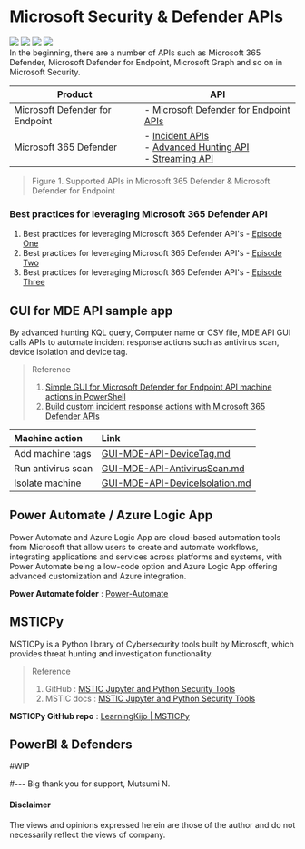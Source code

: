 # Microsoft Security & Defender APIs 
<img src="https://img.shields.io/badge/M365D-APIs-142787.svg?logo=microsoft&style=popout"> <img src="https://img.shields.io/badge/MDE-APIs-142783.svg?logo=microsoft&style=popout"> <img src="https://img.shields.io/badge/PowerShell-%235391FE.svg?&style=popout&logo=powershell&logoColor=white" /> <img src="https://img.shields.io/badge/-Python-FFFFFF.svg?logo=python&style=popout"> <br>
In the beginning, there are a number of APIs such as Microsoft 365 Defender, Microsoft Defender for Endpoint, Microsoft Graph and so on in Microsoft Security.

| Product  | API |
| ------------- | ------------- |
| Microsoft Defender for Endpoint | - [Microsoft Defender for Endpoint APIs](https://learn.microsoft.com/en-us/microsoft-365/security/defender-endpoint/apis-intro?view=o365-worldwide) |
| Microsoft 365 Defender | - [Incident APIs](https://learn.microsoft.com/en-us/microsoft-365/security/defender/api-incident?view=o365-worldwide) <br> - [Advanced Hunting API](https://learn.microsoft.com/en-us/microsoft-365/security/defender/api-advanced-hunting?view=o365-worldwide) <br> - [Streaming API](https://learn.microsoft.com/en-us/microsoft-365/security/defender/streaming-api?view=o365-worldwide) |
> Figure 1. Supported APIs in Microsoft 365 Defender & Microsoft Defender for Endpoint

### Best practices for leveraging Microsoft 365 Defender API
1. Best practices for leveraging Microsoft 365 Defender API's - [Episode One](https://techcommunity.microsoft.com/t5/microsoft-365-defender-blog/best-practices-for-leveraging-microsoft-365-defender-api-s/ba-p/2102893)
2. Best practices for leveraging Microsoft 365 Defender API's - [Episode Two](https://techcommunity.microsoft.com/t5/microsoft-365-defender-blog/best-practices-for-leveraging-microsoft-365-defender-api-s/ba-p/2198820)
3. Best practices for leveraging Microsoft 365 Defender API's - [Episode Three](https://techcommunity.microsoft.com/t5/microsoft-365-defender-blog/best-practices-for-leveraging-microsoft-365-defender-api-s/ba-p/2290463)


## GUI for MDE API sample app
By advanced hunting KQL query, Computer name or CSV file, MDE API GUI calls APIs to automate incident response actions 
such as antivirus scan, device isolation and device tag.<br>

> Reference
> 1. [Simple GUI for Microsoft Defender for Endpoint API machine actions in PowerShell](https://github.com/microsoft/mde-api-gui)
> 2. [Build custom incident response actions with Microsoft 365 Defender APIs](https://techcommunity.microsoft.com/t5/microsoft-365-defender-blog/build-custom-incident-response-actions-with-microsoft-365/ba-p/3710552)

| Machine action  | Link |
| :------------- | :------------- |
| Add machine tags | [GUI-MDE-API-DeviceTag.md](https://github.com/LearningKijo/Defender-APIs/blob/main/GUI-MDE-API/GUI-MDE-API-DeviceTag.md) |
| Run antivirus scan | [GUI-MDE-API-AntivirusScan.md](https://github.com/LearningKijo/Defender-APIs/blob/main/GUI-MDE-API/GUI-MDE-API-AntivirusScan.md) |
| Isolate machine | [GUI-MDE-API-DeviceIsolation.md](https://github.com/LearningKijo/Defender-APIs/blob/main/GUI-MDE-API/GUI-MDE-API-DeviceIsolation.md) |

## Power Automate / Azure Logic App
Power Automate and Azure Logic App are cloud-based automation tools from Microsoft that allow users to create and automate workflows, integrating applications and services across platforms and systems, with Power Automate being a low-code option and Azure Logic App offering advanced customization and Azure integration.

**Power Automate folder** : [Power-Automate](https://github.com/LearningKijo/Defender-APIs/tree/main/Power-Automate)

## MSTICPy
MSTICPy is a Python library of Cybersecurity tools built by Microsoft, which provides threat hunting and investigation functionality.

> Reference
> 1. GitHub : [MSTIC Jupyter and Python Security Tools](https://github.com/microsoft/msticpy)<br>
> 2. MSTIC docs : [MSTIC Jupyter and Python Security Tools](https://msticpy.readthedocs.io/en/latest/GettingStarted.html)

**MSTICPy GitHub repo** : [LearningKijo | MSTICPy](https://github.com/LearningKijo/MSTICPy)

## PowerBI & Defenders 
#WIP

#--- Big thank you for support, Mutsumi N.
#### Disclaimer 
The views and opinions expressed herein are those of the author and do not necessarily reflect the views of company.
